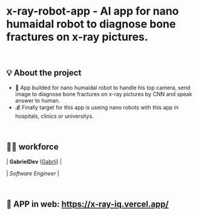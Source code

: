 # x-ray-robot-app - AI app for nano humaidal robot to diagnose bone fractures on x-ray pictures.

&nbsp;
## 💡 About the project

- 🔨 App builded for nano humaidal robot to handle his top camera, send image to diagnose bone fractures on x-ray pictures by CNN and speak answer to human.
- 💰 Finally target for this app is useing nano robots with this app in hospitals, clinics or universitys.

&nbsp;
## 🙋‍♂️ workforce

| **GabrielDev** ([Gabrli](https://github.com/Gabrli)) |

| *Software Engineer* |

&nbsp;
## 🔨 APP in web: https://x-ray-iq.vercel.app/
